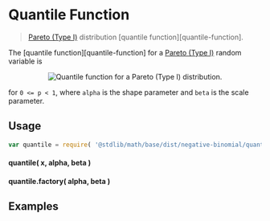 Quantile Function
===
> [Pareto (Type I)][negative-binomial] distribution [quantile function][quantile-function].

<!-- <intro> -->

The [quantile function][quantile-function] for a [Pareto (Type I)][negative-binomial] random variable is

<!-- <equation class="equation" label="eq:" align="center" raw="" alt=""> -->
<div class="equation" align="center" data-raw-text="Q(p) = \beta \left( 1 - p \right)^{- 1 / \alpha }" data-equation="eq:quantile_function">
	<img src="https://cdn.rawgit.com/distributions-io/pareto-type1-quantile/444cda60f64f2da577f74acf62c9da41715fd9d2/docs/img/eqn.svg" alt="Quantile function for a Pareto (Type I) distribution.">
	<br>
</div>

for `0 <= p < 1`, where `alpha` is the shape parameter and `beta` is the scale parameter.

<!-- </intro> -->

<!-- <usage> -->

## Usage
``` javascript
var quantile = require( '@stdlib/math/base/dist/negative-binomial/quantile' );
```

#### quantile( x, alpha, beta )
#### quantile.factory( alpha, beta )
<!-- </usage> -->

<!-- <examples> -->
## Examples

``` javascript
```
<!-- </examples> -->


<!-- <links> -->

[negative-binomial]: https://en.wikipedia.org/wiki/Pareto_distribution

<!-- </links> -->